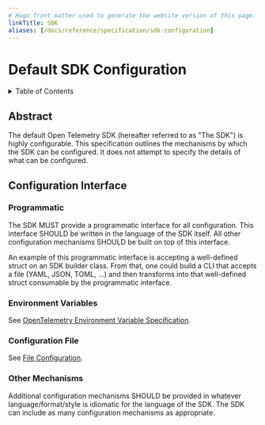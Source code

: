 ```yaml
---
# Hugo front matter used to generate the website version of this page:
linkTitle: SDK
aliases: [/docs/reference/specification/sdk-configuration]
---
```


# Default SDK Configuration

<details>
<summary>Table of Contents</summary>

<!-- toc -->

- [Abstract](#abstract)
- [Configuration Interface](#configuration-interface)
  * [Programmatic](#programmatic)
  * [Environment Variables](#environment-variables)
  * [Configuration File](#configuration-file)
  * [Other Mechanisms](#other-mechanisms)

<!-- tocstop -->

</details>

## Abstract

The default Open Telemetry SDK (hereafter referred to as "The SDK")
is highly configurable. This specification outlines the mechanisms by
which the SDK can be configured. It does
not attempt to specify the details of what can be configured.

## Configuration Interface

### Programmatic

The SDK MUST provide a programmatic interface for all configuration.
This interface SHOULD be written in the language of the SDK itself.
All other configuration mechanisms SHOULD be built on top of this interface.

An example of this programmatic interface is accepting a well-defined
struct on an SDK builder class. From that, one could build a CLI that accepts a
file (YAML, JSON, TOML, ...) and then transforms into that well-defined struct
consumable by the programmatic interface.

### Environment Variables

See [OpenTelemetry Environment Variable Specification](./sdk-environment-variables.md).

### Configuration File

See [File Configuration](./file-configuration.md).

### Other Mechanisms

Additional configuration mechanisms SHOULD be provided in whatever
language/format/style is idiomatic for the language of the SDK. The
SDK can include as many configuration mechanisms as appropriate.
